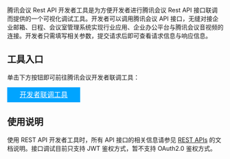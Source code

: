 腾讯会议 Rest API 开发者工具是为方便开发者进行腾讯会议 Rest API 接口联调而提供的一个可视化调试工具。开发者可以调用腾讯会议 API 接口，无缝对接企业邮箱、日程、会议室管理系统实现行业应用、企业办公平台与腾讯会议音视频的连接。开发者只需填写相关参数，提交请求后即可查看请求信息与响应信息。

## 工具入口

单击下方按钮即可前往腾讯会议开发者联调工具：

<div style="background-color:#00A4FF; width: 170px; height: 35px; line-height:35px; text-align:center;"><a href="https://meeting.tencent.com/rest-api-tool.html" target="_blank"  style="color: white; font-size:16px;">开发者联调工具</a></div>

## 使用说明
使用 REST API 开发者工具时，所有 API 接口的相关信息请参见 [REST APIs](https://cloud.tencent.com/document/product/1095/42417) 的文档说明。接口调试目前只支持 JWT 鉴权方式，暂不支持 OAuth2.0 鉴权方式。
